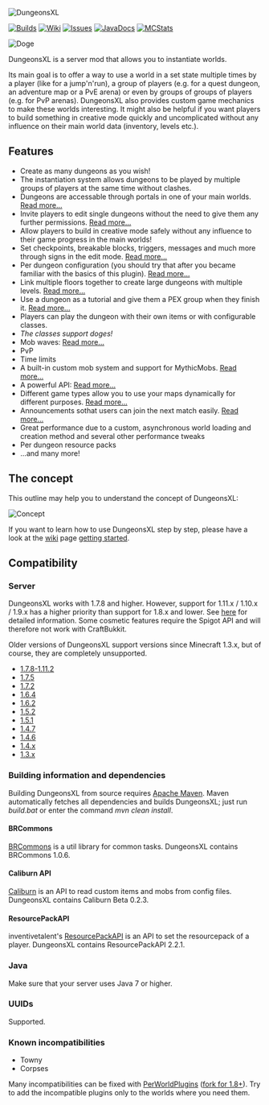 ![DungeonsXL](http://feuerstern.bplaced.net/ressourcen/logos/DungeonsXL.png)

[![Builds](http://feuerstern.bplaced.net/ressourcen/buttons/Builds.png)](http://feuerstern.bplaced.net/repo/io/github/dre2n/dungeonsxl)
[![Wiki](http://feuerstern.bplaced.net/ressourcen/buttons/Wiki.png)](../../wiki/)
[![Issues](http://feuerstern.bplaced.net/ressourcen/buttons/Issues.png)](../../issues/)
[![JavaDocs](http://feuerstern.bplaced.net/ressourcen/buttons/JavaDocs.png)](http://feuerstern.bplaced.net/javadocs/dxl/)
[![MCStats](http://feuerstern.bplaced.net/ressourcen/buttons/MCStats.png)](http://mcstats.org/plugin/DungeonsXL/)

![Doge](https://i.imgflip.com/vtpyi.jpg)

DungeonsXL is a server mod that allows you to instantiate worlds.

Its main goal is to offer a way to use a world in a set state multiple times by a player (like for a jump'n'run), a group of players (e.g. for a quest dungeon, an adventure map or a PvE arena) or even by groups of groups of players (e.g. for PvP arenas).
DungeonsXL also provides custom game mechanics to make these worlds interesting. It might also be helpful if you want players to build something in creative mode quickly and uncomplicated without any influence on their main world data (inventory, levels etc.).

## Features
* Create as many dungeons as you wish!
* The instantiation system allows dungeons to be played by multiple groups of players at the same time without clashes.
* Dungeons are accessable through portals in one of your main worlds. [Read more...](../../wiki/getting-started#entering-the-dungeon)
* Invite players to edit single dungeons without the need to give them any further permissions. [Read more...](../../wiki/getting-started#editing-the-map)
* Allow players to build in creative mode safely without any influence to their game progress in the main worlds!
* Set checkpoints, breakable blocks, triggers, messages and much more through signs in the edit mode. [Read more...](../../wiki/signs)
* Per dungeon configuration (you should try that after you became familiar with the basics of this plugin). [Read more...](../../wiki/dungeon-configuration)
* Link multiple floors together to create large dungeons with multiple levels. [Read more...](../../wiki/getting-started#advanced-multi-floor-dungeons-mfds)
* Use a dungeon as a tutorial and give them a PEX group when they finish it. [Read more...](../../wiki/main-configuration)
* Players can play the dungeon with their own items or with configurable classes.
* _The classes support doges!_
* Mob waves: [Read more...](../../wiki/signs#wave)
* PvP
* Time limits
* A built-in custom mob system and support for MythicMobs. [Read more...](../../wiki/signs#mob)
* A powerful API: [Read more...](../../wiki/api-tutorial)
* Different game types allow you to use your maps dynamically for different purposes. [Read more...](../../wiki/game-types)
* Announcements sothat users can join the next match easily. [Read more...](../../wiki/announcements)
* Great performance due to a custom, asynchronous world loading and creation method and several other performance tweaks
* Per dungeon resource packs
* ...and many more!


## The concept

This outline may help you to understand the concept of DungeonsXL:

![Concept](http://feuerstern.bplaced.net/ressourcen/DXLSigns/concept.png)

If you want to learn how to use DungeonsXL step by step, please have a look at the [wiki](../../wiki) page [getting started](../../wiki/getting-started).


## Compatibility
### Server
DungeonsXL works with 1.7.8 and higher. However, support for 1.11.x / 1.10.x / 1.9.x has a higher priority than support for 1.8.x and lower. See [here](../../wiki/legacy-support) for detailed information. Some cosmetic features require the Spigot API and will therefore not work with CraftBukkit.

Older versions of DungeonsXL support versions since Minecraft 1.3.x, but of course, they are completely unsupported.
* [1.7.8-1.11.2](../../tree/master)
* [1.7.5](../../tree/50f772d14281bfe278dba2559d1758cc459c1a30)
* [1.7.2](../../tree/eccf82b7335dfb0723e3cd37a57df1a968ea7842)
* [1.6.4](../../tree/780145cf783ea76fe1bfee04cf89216bd4f92e1d)
* [1.6.2](../../tree/fcc27ca35caccb2b849c8f9de4ae212d875dc9a9)
* [1.5.2](../../tree/08a8b31da0c88e6c4d4f3f4cce5b38cd0f72f447)
* [1.5.1](../../tree/992542ec0f307ddfd48861c5391feb40610c4f20)
* [1.4.7](../../tree/90a625cae0acc8a2ce57d0856a8e731a81f02729)
* [1.4.6](../../tree/bf34312f30ccab48d64bce03ed7979863a8151cf)
* [1.4.x](../../tree/3cf96c5f25eada06a434db7753ec22a34ffa4d78)
* [1.3.x](../../tree/15effb1071b3c36bca68352c5ddb6469bcbead10)

### Building information and dependencies
Building DungeonsXL from source requires [Apache Maven](https://maven.apache.org/).
Maven automatically fetches all dependencies and builds DungeonsXL; just run _build.bat_ or enter the command _mvn clean install_.

#### BRCommons
[BRCommons](https://github.com/DRE2N/BRCommons) is a util library for common tasks. DungeonsXL contains BRCommons 1.0.6.

#### Caliburn API
[Caliburn](https://github.com/DRE2N/CaliburnAPI) is an API to read custom items and mobs from config files. DungeonsXL contains Caliburn Beta 0.2.3.

#### ResourcePackAPI
inventivetalent's [ResourcePackAPI](https://www.spigotmc.org/resources/api-resourcepackapi-1-7-1-8-1-9-1-10.2397/) is an API to set the resourcepack of a player. DungeonsXL contains ResourcePackAPI 2.2.1.

### Java
Make sure that your server uses Java 7 or higher.

### UUIDs
Supported.

### Known incompatibilities
* Towny
* Corpses

Many incompatibilities can be fixed with [PerWorldPlugins](http://dev.bukkit.org/bukkit-plugins/perworldplugins/) ([fork for 1.8+](https://www.spigotmc.org/resources/perworldplugins-unofficial-update-version.6454/)).
Try to add the incompatible plugins only to the worlds where you need them.
